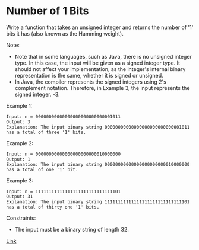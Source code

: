 # Number of 1 Bits 

Write a function that takes an unsigned integer and returns the number of '1' bits it has (also known as the Hamming
weight).

Note:

* Note that in some languages, such as Java, there is no unsigned integer type. In this case, the input will be given as
  a signed integer type. It should not affect your implementation, as the integer's internal binary representation is
  the same, whether it is signed or unsigned.
* In Java, the compiler represents the signed integers using 2's complement notation. Therefore, in Example 3, the input
  represents the signed integer. -3.

Example 1:

```
Input: n = 00000000000000000000000000001011
Output: 3
Explanation: The input binary string 00000000000000000000000000001011 has a total of three '1' bits.
```

Example 2:

```
Input: n = 00000000000000000000000010000000
Output: 1
Explanation: The input binary string 00000000000000000000000010000000 has a total of one '1' bit.
```

Example 3:

```
Input: n = 11111111111111111111111111111101
Output: 31
Explanation: The input binary string 11111111111111111111111111111101 has a total of thirty one '1' bits.
```

Constraints:

* The input must be a binary string of length 32.

[Link](https://leetcode.com/problems/number-of-1-bits/)